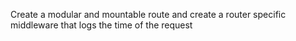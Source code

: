 Create a modular and mountable route and create a router specific middleware that logs the time of the request